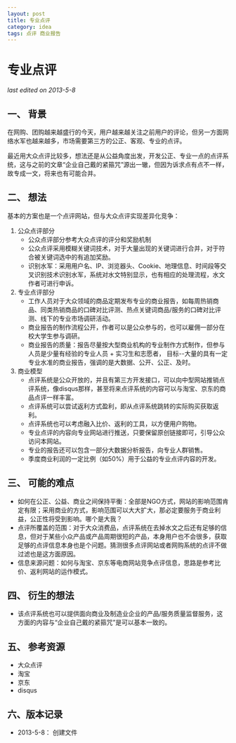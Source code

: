 ```yaml
---
layout: post
title: 专业点评
category: idea
tags: 点评 商业报告
---
```


专业点评
===============
_last edited on 2013-5-8_

一、 背景
---------------

在网购、团购越来越盛行的今天，用户越来越关注之前用户的评论，但另一方面网络水军也越来越多，市场需要第三方的公正、客观、专业的点评。

最近用大众点评比较多，想法还是从公益角度出发，开发公正、专业一点的点评系统，这与之前的文章“企业自己戴的紧箍咒”源出一辙，但因为诉求点有点不一样，故专成一文，将来也有可能合并。



二、 想法
---------------

基本的方案也是一个点评网站，但与大众点评实现差异化竞争：

1. 公众点评部分
    - 公众点评部分参考大众点评的评分和奖励机制
    - 公众点评采用模糊关键词技术，对于大量出现的关键词进行合并，对于符合被关键词选中的有追加奖励。
    - 识别水军：采用用户名、IP、浏览器头、Cookie、地理信息、时间段等交叉识别技术识别水军，系统对水文特别显示，也有相应的处理流程，水文作者可进行申诉。
2. 专业点评部分
    - 工作人员对于大众领域的商品定期发布专业的商业报告，如每周热销商品、同类热销商品的口碑对比评测、热点关键词商品/服务的口碑对比评测、线下的专业市场调研活动。
    - 商业报告的制作流程公开，作者可以是公众参与的，也可以雇佣一部分在校大学生参与调研。
    - 商业报告的质量：报告尽量按大型商业机构的专业制作方式制作，但参与人员是少量有经验的专业人员 + 实习生和志愿者， 目标--大量的具有一定专业水准的商业报告，强调的是大数据、公开、公正、及时。
3. 商业模型
    - 点评系统是公众开放的，并且有第三方开发接口，可以向中型网站推销点评系统，像disqus那样，甚至将来点评系统的内容可以与淘宝、京东的商品点评一样丰富。
    - 点评系统可以尝试返利方式盈利，即从点评系统跳转的实际购买获取返利。
    - 点评系统也可以考虑融入比价、返利的工具，以方便用户购物。
    - 专业点评的内容向专业网站进行推送，只要保留原创链接即可，引导公众访问本网站。
    - 专业的报告还可以包含一部分大数据分析报告，向专业人群销售。
    - 季度商业利润的一定比例（如50%）用于公益的专业点评内容的开发。

三、 可能的难点
---------------

- 如何在公正、公益、商业之间保持平衡：全部是NGO方式，网站的影响范围肯定有限；采用商业的方式，影响范围可以大大扩大，那必定要服务于商业利益，公正性将受到影响。哪个是大我？
- 点评所覆盖的范围：对于大众消费品，点评系统在去掉水文之后还有足够的信息，但对于某些小众产品或产品周期很短的产品，本身用户也不会很多，获取足够的点评信息本身也是个问题。猜测很多点评网站或者网购系统的点评不做过滤也是这方面原因。
- 信息来源问题：如何与淘宝、京东等电商网站竞争点评信息，思路是参考比价、返利网站的运作模式。

四、 衍生的想法
---------------

- 该点评系统也可以提供面向商业及制造业企业的产品/服务质量监督服务，这方面的内容与“企业自己戴的紧箍咒”是可以基本一致的。

五、 参考资源
---------------

- 大众点评
- 淘宝
- 京东
- disqus

六、版本记录
---------------

- 2013-5-8： 创建文件